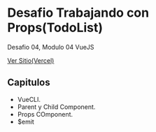 # **Desafio Trabajando con Props(TodoList)**
Desafio 04, Modulo 04 VueJS

[Ver Sitio(Vercel)](https://desafio04-todo-list-with-props.vercel.app/)

## **Capitulos**
* VueCLI.
* Parent y Child Component.
* Props COmponent.
* $emit


